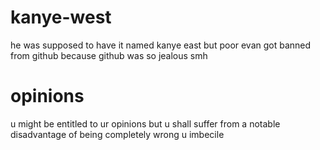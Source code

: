 # kanye-west
he was supposed to have it named kanye east but poor evan got banned from github because github was so jealous smh

# opinions
u might be entitled to ur opinions but u shall suffer from a notable disadvantage of being completely wrong u imbecile